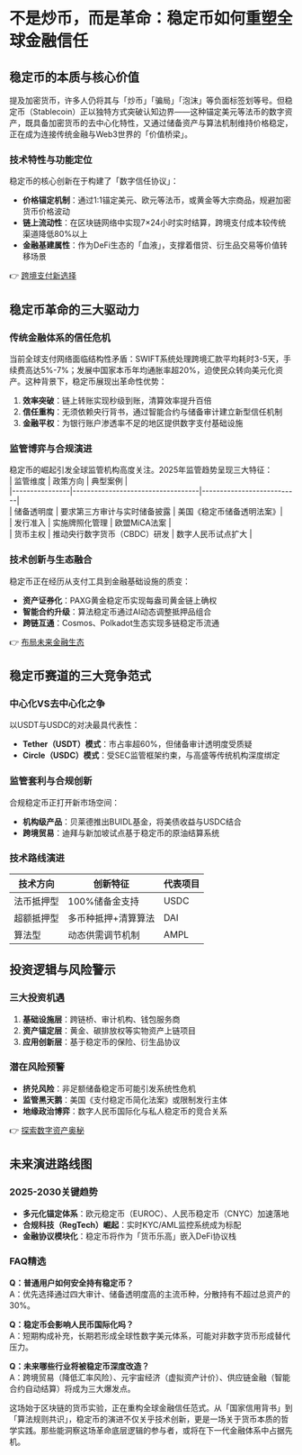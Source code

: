 # 不是炒币，而是革命：稳定币如何重塑全球金融信任

## 稳定币的本质与核心价值  
提及加密货币，许多人仍将其与「炒币」「骗局」「泡沫」等负面标签划等号。但稳定币（Stablecoin）正以独特方式突破认知边界——这种锚定美元等法币的数字资产，既具备加密货币的去中心化特性，又通过储备资产与算法机制维持价格稳定，正在成为连接传统金融与Web3世界的「价值桥梁」。

### 技术特性与功能定位  
稳定币的核心创新在于构建了「数字信任协议」：  
- **价格锚定机制**：通过1:1锚定美元、欧元等法币，或黄金等大宗商品，规避加密货币价格波动  
- **链上流动性**：在区块链网络中实现7×24小时实时结算，跨境支付成本较传统渠道降低80%以上  
- **金融基建属性**：作为DeFi生态的「血液」，支撑着借贷、衍生品交易等价值转移场景  

👉 [跨境支付新选择](https://bit.ly/okx_welcome)  

## 稳定币革命的三大驱动力  
### 传统金融体系的信任危机  
当前全球支付网络面临结构性矛盾：SWIFT系统处理跨境汇款平均耗时3-5天，手续费高达5%-7%；发展中国家本币年均通胀率超20%，迫使民众转向美元化资产。这种背景下，稳定币展现出革命性优势：  
1. **效率突破**：链上转账实现秒级到账，清算效率提升百倍  
2. **信任重构**：无须依赖央行背书，通过智能合约与储备审计建立新型信任机制  
3. **金融平权**：为银行账户渗透率不足的地区提供数字支付基础设施  

### 监管博弈与合规演进  
稳定币的崛起引发全球监管机构高度关注。2025年监管趋势呈现三大特征：  
| 监管维度       | 政策方向                          | 典型案例                  |  
|----------------|-----------------------------------|---------------------------|  
| 储备透明度     | 要求第三方审计与实时储备披露      | 美国《稳定币储备透明法案》|  
| 发行准入       | 实施牌照化管理                    | 欧盟MiCA法案              |  
| 货币主权       | 推动央行数字货币（CBDC）研发      | 数字人民币试点扩大        |  

### 技术创新与生态融合  
稳定币正在经历从支付工具到金融基础设施的质变：  
- **资产证券化**：PAXG黄金稳定币实现每盎司黄金链上确权  
- **智能合约升级**：算法稳定币通过AI动态调整抵押品组合  
- **跨链互通**：Cosmos、Polkadot生态实现多链稳定币流通  

👉 [布局未来金融生态](https://bit.ly/okx_welcome)  

## 稳定币赛道的三大竞争范式  
### 中心化VS去中心化之争  
以USDT与USDC的对决最具代表性：  
- **Tether（USDT）模式**：市占率超60%，但储备审计透明度受质疑  
- **Circle（USDC）模式**：受SEC监管框架约束，与高盛等传统机构深度绑定  

### 监管套利与合规创新  
合规稳定币正打开新市场空间：  
- **机构级产品**：贝莱德推出BUIDL基金，将美债收益与USDC结合  
- **跨境贸易**：迪拜与新加坡试点基于稳定币的原油结算系统  

### 技术路线演进  
| 技术方向       | 创新特征                      | 代表项目          |  
|----------------|-------------------------------|-------------------|  
| 法币抵押型     | 100%储备金支持                | USDC              |  
| 超额抵押型     | 多币种抵押+清算算法           | DAI               |  
| 算法型         | 动态供需调节机制               | AMPL              |  

## 投资逻辑与风险警示  
### 三大投资机遇  
1. **基础设施层**：跨链桥、审计机构、钱包服务商  
2. **资产锚定层**：黄金、碳排放权等实物资产上链项目  
3. **应用创新层**：基于稳定币的保险、衍生品协议  

### 潜在风险预警  
- **挤兑风险**：非足额储备稳定币可能引发系统性危机  
- **监管黑天鹅**：美国《支付稳定币简化法案》或限制发行主体  
- **地缘政治博弈**：数字人民币国际化与私人稳定币的竞合关系  

👉 [探索数字资产奥秘](https://bit.ly/okx_welcome)  

## 未来演进路线图  
### 2025-2030关键趋势  
- **多元化锚定体系**：欧元稳定币（EUROC）、人民币稳定币（CNYC）加速落地  
- **合规科技（RegTech）崛起**：实时KYC/AML监控系统成为标配  
- **金融协议模块化**：稳定币将作为「货币乐高」嵌入DeFi协议栈  

### FAQ精选  
**Q：普通用户如何安全持有稳定币？**  
A：优先选择通过四大审计、储备透明度高的主流币种，分散持有不超过总资产的30%。  

**Q：稳定币会影响人民币国际化吗？**  
A：短期构成补充，长期若形成全球性数字美元体系，可能对非数字货币形成替代压力。  

**Q：未来哪些行业将被稳定币深度改造？**  
A：跨境贸易（降低汇率风险）、元宇宙经济（虚拟资产计价）、供应链金融（智能合约自动结算）将成为三大爆发点。  

这场始于区块链的货币实验，正在重构全球金融信任范式。从「国家信用背书」到「算法规则共识」，稳定币的演进不仅关乎技术创新，更是一场关于货币本质的哲学实践。那些能洞察这场革命底层逻辑的参与者，或将在下一代金融体系中占据先机。